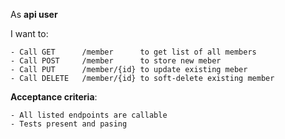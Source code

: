 As **api user**

I want to:

    - Call GET      /member      to get list of all members
    - Call POST     /member      to store new meber
    - Call PUT      /member/{id} to update existing meber
    - Call DELETE   /member/{id} to soft-delete existing member
    
**Acceptance criteria**:

    - All listed endpoints are callable
    - Tests present and pasing